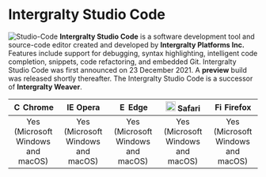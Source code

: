 # Intergralty Studio Code
![Studio-Code](https://github.com/Intergralty/Studio-Code/blob/main/Intergralty-Studios-One.png)
**Intergralty Studio Code** is a software development tool and source-code editor created and developed by **Intergralty Platforms Inc.** Features include support for debugging, syntax highlighting, intelligent code completion, snippets, code refactoring, and embedded Git. Intergralty Studio Code was first announced on 23 December 2021. A **preview** build was released shortly thereafter. The Intergralty Studio Code is a successor of **Intergralty Weaver**.

| <img src="https://upload.wikimedia.org/wikipedia/commons/a/a5/Google_Chrome_icon_%28September_2014%29.svg" alt="Chrome" width="16px" height="16px" /> Chrome | <img src="https://upload.wikimedia.org/wikipedia/commons/4/49/Opera_2015_icon.svg" alt="IE" width="16px" height="16px" /> Opera | <img src="https://upload.wikimedia.org/wikipedia/commons/9/98/Microsoft_Edge_logo_%282019%29.svg" alt="Edge" width="16px" height="16px" /> Edge | <img src="https://upload.wikimedia.org/wikipedia/en/7/71/Safari_14_icon.png" alt="Safari" width="20px" height="20px" /> Safari | <img src="https://upload.wikimedia.org/wikipedia/commons/a/a0/Firefox_logo%2C_2019.svg" alt="Firefox" width="16px" height="16px" /> Firefox |
| :--------------------------------------------------------------------------------------------------------------------------------------------------------------: | :---------------------------------------------------------------------------------------------------------------------------------------------------------------------: | :----------------------------------------------------------------------------------------------------------------------------------------------------------: | :--------------------------------------------------------------------------------------------------------------------------------------------------------------: | :----------------------------------------------------------------------------------------------------------------------------------------------------------------: |
|                                                                               Yes (Microsoft Windows and macOS)                                                                                |                                                                                   Yes (Microsoft Windows and macOS)                                                                                   |                                                                             Yes (Microsoft Windows and macOS)                                                                              |                                                                               Yes (Microsoft Windows and macOS)                                                                                |                                                                                Yes (Microsoft Windows and macOS)                                                                                 | 
